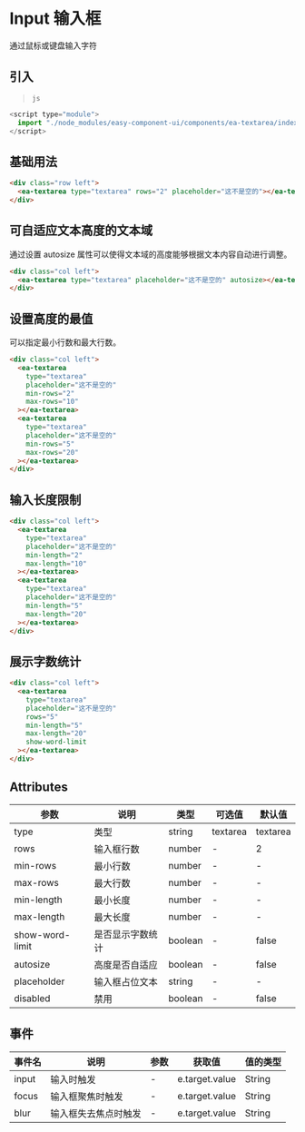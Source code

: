 <script setup>
import { onMounted, ref } from 'vue'

onMounted(() => {
  import('../index.js')
  import('./index.scss')
})
</script>

# Input 输入框

通过鼠标或键盘输入字符

## 引入

> `js`

```js
<script type="module">
  import "./node_modules/easy-component-ui/components/ea-textarea/index.js";
</script>
```

## 基础用法

<div class="row left">
    <ea-textarea type="textarea" rows="2" placeholder="这不是空的"></ea-textarea>
</div>

```html
<div class="row left">
  <ea-textarea type="textarea" rows="2" placeholder="这不是空的"></ea-textarea>
</div>
```

## 可自适应文本高度的文本域

通过设置 autosize 属性可以使得文本域的高度能够根据文本内容自动进行调整。

<div class="col left">
  <ea-textarea type="textarea" placeholder="这不是空的" autosize></ea-textarea>
</div>

```html
<div class="col left">
  <ea-textarea type="textarea" placeholder="这不是空的" autosize></ea-textarea>
</div>
```

## 设置高度的最值

可以指定最小行数和最大行数。

<div class="col left">
    <ea-textarea type="textarea" placeholder="这不是空的" min-rows="2" max-rows="10"></ea-textarea>
    <ea-textarea type="textarea" placeholder="这不是空的" min-rows="5" max-rows="20"></ea-textarea>
</div>

```html
<div class="col left">
  <ea-textarea
    type="textarea"
    placeholder="这不是空的"
    min-rows="2"
    max-rows="10"
  ></ea-textarea>
  <ea-textarea
    type="textarea"
    placeholder="这不是空的"
    min-rows="5"
    max-rows="20"
  ></ea-textarea>
</div>
```

## 输入长度限制

<div class="col left">
    <ea-textarea type="textarea" placeholder="这不是空的" min-length="2" max-length="10"></ea-textarea>
    <ea-textarea type="textarea" placeholder="这不是空的" min-length="5" max-length="20"></ea-textarea>
</div>

```html
<div class="col left">
  <ea-textarea
    type="textarea"
    placeholder="这不是空的"
    min-length="2"
    max-length="10"
  ></ea-textarea>
  <ea-textarea
    type="textarea"
    placeholder="这不是空的"
    min-length="5"
    max-length="20"
  ></ea-textarea>
</div>
```

## 展示字数统计

<div class="col left">
    <ea-textarea type="textarea" placeholder="这不是空的" rows="5" min-length="5" max-length="20" show-word-limit></ea-textarea>
</div>

```html
<div class="col left">
  <ea-textarea
    type="textarea"
    placeholder="这不是空的"
    rows="5"
    min-length="5"
    max-length="20"
    show-word-limit
  ></ea-textarea>
</div>
```

## Attributes

| 参数            | 说明             | 类型    | 可选值   | 默认值   |
| --------------- | ---------------- | ------- | -------- | -------- |
| type            | 类型             | string  | textarea | textarea |
| rows            | 输入框行数       | number  | -        | 2        |
| min-rows        | 最小行数         | number  | -        | -        |
| max-rows        | 最大行数         | number  | -        | -        |
| min-length      | 最小长度         | number  | -        | -        |
| max-length      | 最大长度         | number  | -        | -        |
| show-word-limit | 是否显示字数统计 | boolean | -        | false    |
| autosize        | 高度是否自适应   | boolean | -        | false    |
| placeholder     | 输入框占位文本   | string  | -        | -        |
| disabled        | 禁用             | boolean | -        | false    |

## 事件

| 事件名 | 说明                 | 参数 | 获取值         | 值的类型 |
| ------ | -------------------- | ---- | -------------- | -------- |
| input  | 输入时触发           | -    | e.target.value | String   |
| focus  | 输入框聚焦时触发     | -    | e.target.value | String   |
| blur   | 输入框失去焦点时触发 | -    | e.target.value | String   |

